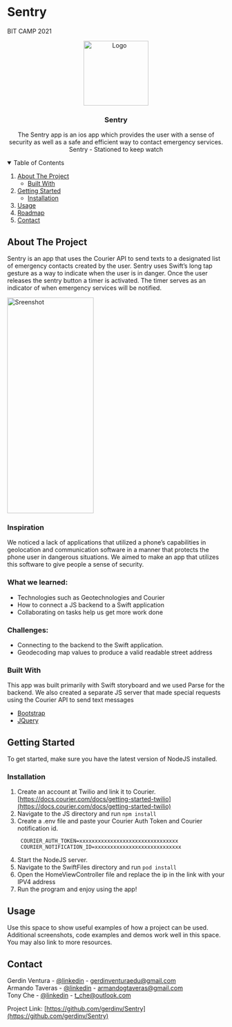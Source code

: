 # Sentry
BIT CAMP 2021
<br />
<p align="center">
  <a href="https://github.com/gerdinv/Sentry">
    <img src="https://cdn.discordapp.com/attachments/429515082075209739/830763886579679232/sentryLogo.png" alt="Logo" width="150" height="150">
  </a>

  <h3 align="center">Sentry</h3>

  <p align="center">
    The Sentry app is an ios app which provides the user with a sense of security as well as a safe and efficient way to contact emergency services.
    Sentry - Stationed to keep watch
    <br />
  </p>
</p>



<!-- TABLE OF CONTENTS -->
<details open="open">
  <summary>Table of Contents</summary>
  <ol>
    <li>
      <a href="#about-the-project">About The Project</a>
      <ul>
        <li><a href="#built-with">Built With</a></li>
      </ul>
    </li>
    <li>
      <a href="#getting-started">Getting Started</a>
      <ul>
        <li><a href="#installation">Installation</a></li>
      </ul>
    </li>
    <li><a href="#usage">Usage</a></li>
    <li><a href="#roadmap">Roadmap</a></li>
    <li><a href="#contact">Contact</a></li>
  </ol>
</details>



<!-- ABOUT THE PROJECT -->
## About The Project
Sentry is an app that uses the Courier API to send texts to a designated list of emergency contacts created by the user. Sentry uses Swift’s long tap gesture as a way to indicate when the user is in danger. Once the user releases the sentry button a timer is activated. The timer serves as an indicator of when emergency services will be notified.

<img src='https://i.gyazo.com/9a9d09705b089537b4d58e8740dfb962.png' title='Sreenshot' width='200' height='500' />


### Inspiration
We noticed a lack of applications that utilized a phone’s capabilities in geolocation and communication software in a manner that protects the phone user in dangerous situations. We aimed to make an app that utilizes this software to give people a sense of security.


### What we learned:
* Technologies such as Geotechnologies and Courier
* How to connect a JS backend to a Swift application
* Collaborating on tasks help us get more work done

### Challenges:
* Connecting to the backend to the Swift application.
* Geodecoding map values to produce a valid readable street address



### Built With

This app was built primarily with Swift storyboard and we used Parse for the backend. We also created a separate JS server that made special requests using the Courier API to send text messages
* [Bootstrap](https://developer.apple.com/swift/)
* [JQuery](https://www.javascript.com/)



<!-- GETTING STARTED -->
## Getting Started

To get started, make sure you have the latest version of NodeJS installed. 

### Installation

1. Create an account at Twilio and link it to Courier. [https://docs.courier.com/docs/getting-started-twilio](https://docs.courier.com/docs/getting-started-twilio) 
2. Navigate to the JS directory and run ```npm install```
4. Create a .env file and paste your Courier Auth Token and Courier notification id.
   ```
    COURIER_AUTH_TOKEN=xxxxxxxxxxxxxxxxxxxxxxxxxxxxxxxx
    COURIER_NOTIFICATION_ID=xxxxxxxxxxxxxxxxxxxxxxxxxxxx 
    ```
3. Start the NodeJS server.
4. Navigate to the SwiftFiles directory and run ```pod install```
5. Open the HomeViewController file and replace the ip in the link with your IPV4 address
6. Run the program and enjoy using the app!


<!-- USAGE EXAMPLES -->
## Usage

Use this space to show useful examples of how a project can be used. Additional screenshots, code examples and demos work well in this space. You may also link to more resources.


<!-- CONTACT -->
## Contact

Gerdin Ventura - [@linkedin](https://www.linkedin.com/in/gerdin-ventura-croussett-2b28081a3/) - gerdinventuraedu@gmail.com
<br />
Armando Taveras - [@linkedin](https://www.linkedin.com/in/armando-taveras-04731216a/) - armandogtaveras@gmail.com
<br />
Tony Che - [@linkedin](https://www.linkedin.com/in/tony-ch%C3%A9-b59624202/) - t_che@outlook.com

Project Link: [https://github.com/gerdinv/Sentry](https://github.com/gerdinv/Sentry)
